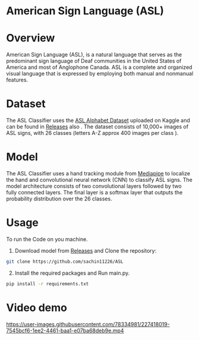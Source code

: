 # American Sign Language (ASL)
# Overview
American Sign Language (ASL), is a natural language that serves as the predominant sign language of Deaf communities in the United States of America and most of Anglophone Canada. ASL is a complete and organized visual language that is expressed by employing both manual and nonmanual features.

# Dataset
The ASL Classifier uses the [ASL Alphabet Dataset](https://www.kaggle.com/datasets/sachinmlwala/asl-dataset) uploaded on Kaggle and can be found in [Releases](https://github.com/sachin11226/ASL/releases/tag/Model) also . The dataset consists of 10,000+ images of ASL signs, with 26 classes (letters A-Z approx 400 images per class ).

# Model
The ASL Classifier uses a hand tracking module from [Mediapipe](https://mediapipe.dev/) to localize the hand and convolutional neural network (CNN) to classify ASL signs. The model architecture consists of two convolutional layers followed by two fully connected layers. The final layer is a softmax layer that outputs the probability distribution over the 26 classes.

# Usage
To run the Code on you machine.
1.  Download model from [Releases](https://github.com/sachin11226/ASL/releases/tag/Model) and Clone the repository:
```bash
git clone https://github.com/sachin11226/ASL 
```
2.  Install the required packages and Run main.py.
```bash
pip install -r requirements.txt
```
# Video demo
https://user-images.githubusercontent.com/78334981/227418019-7545bcf6-1ee2-4461-baa1-e07ba68deb9e.mp4

